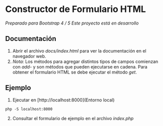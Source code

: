 # Constructor de Formulario HTML
*Preparado para Bootstrap 4 / 5*
*Este proyecto está en desarrollo*
## Documentación
1. Abrir el archivo *docs/index.html* para ver la documentación en el navegador web.
2. *Nota:* Los métodos para agregar distintos tipos de campos comienzan con *add*- y son métodos que pueden ejecutarse en cadena. Para obtener el formulario HTML se debe ejecutar el método *get*.
## Ejemplo
1. Ejecutar en [http://localhost:8000](Entorno local)
```
php -S localhost:8000
```
2. Consultar el formulario de ejemplo en el archivo *index.php*